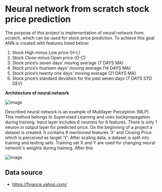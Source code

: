 # Neural network from scratch stock price prediction
The purpose of this project is implementation of neural network from scratch, which can be used for stock price prediction.
To achieve this goal ANN is created with features listed below:
1. Stock High minus Low price (H-L)
2. Stock Close minus Open price (O-C)
3. Stock price’s seven days’ moving average (7 DAYS MA)
4. Stock price’s fourteen days’ moving average (14 DAYS MA)
5. Stock price’s twenty one days’ moving average (21 DAYS MA)
6. Stock price’s standard deviation for the past seven days (7 DAYS STD DEV)

**Architecture of neural network**

![image](https://github.com/bjam24/neural-network-from-scratch-stock-price-prediction/assets/61807667/cf2b3637-02fb-4848-b5f6-1ccf6877f272)

Described neural network is an example of Multilayer Perceptron (MLP). This method belongs to Supervised Learning and uses
backpropagation during training. Input layer includes 6 neurons for 6 features. There is only 1 neuron in output layer for
predicted price.
On the beginning of a project a dataset is created. It contains 6 mentioned features 'X' and Closing Price which is perceived
as target 'Y'. After scaling data, a dataset is split into training and testing sets. Training set X and Y are used for
changing neural network's weights during training. After this 


![image](https://github.com/bjam24/neural-network-from-scratch-stock-price-prediction/assets/61807667/19261f38-c835-47c6-a343-cf32f52a899a)

## Data source
- https://finance.yahoo.com/
